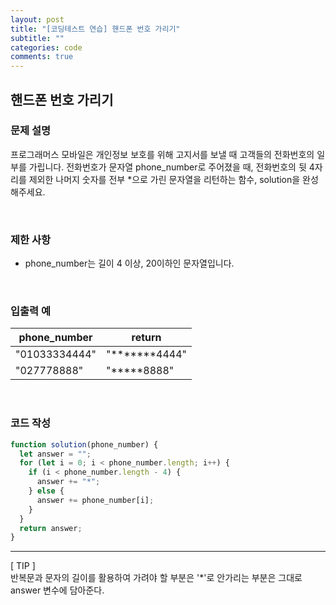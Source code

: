 ```yaml
---
layout: post
title: "[코딩테스트 연습] 핸드폰 번호 가리기"
subtitle: ""
categories: code
comments: true
---
```


## 핸드폰 번호 가리기

### 문제 설명

프로그래머스 모바일은 개인정보 보호를 위해 고지서를 보낼 때 고객들의 전화번호의 일부를 가립니다. 전화번호가 문자열 phone_number로 주어졌을 때, 전화번호의 뒷 4자리를 제외한 나머지 숫자를 전부 \*으로 가린 문자열을 리턴하는 함수, solution을 완성해주세요.

<br>

### 제한 사항

- phone_number는 길이 4 이상, 20이하인 문자열입니다.

<br>

### 입출력 예

| phone_number  | return               |
| ------------- | -------------------- |
| "01033334444" | "\*\*\*\*\*\*\*4444" |
| "027778888"   | "\*\*\*\*\*8888"     |

<br>

### 코드 작성

```js
function solution(phone_number) {
  let answer = "";
  for (let i = 0; i < phone_number.length; i++) {
    if (i < phone_number.length - 4) {
      answer += "*";
    } else {
      answer += phone_number[i];
    }
  }
  return answer;
}
```

<hr>
[ TIP ]<br>
반복문과 문자의 길이를 활용하여 가려야 할 부분은 '*'로 안가리는 부분은 그대로 answer 변수에 담아준다.

<br>
